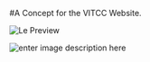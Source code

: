 #A Concept for the VITCC Website.

![Le Preview](http://anotherdudelike.me/vitalpha/VITAlpha.png)

![enter image description here](http://i.giphy.com/tikdRkiq6VvI4.gifv)

